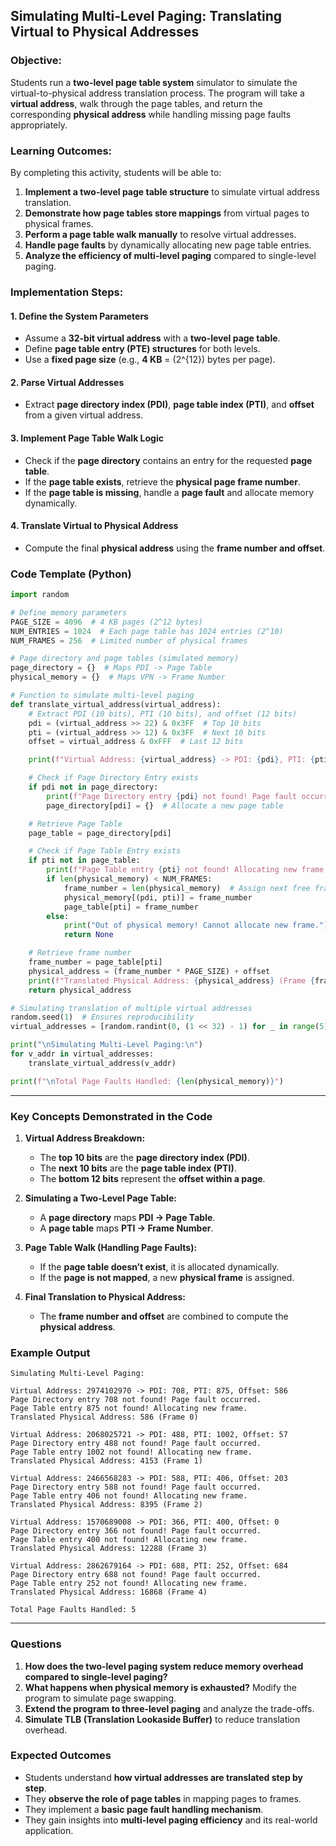 ## **Simulating Multi-Level Paging: Translating Virtual to Physical Addresses**

### **Objective:**
Students run a **two-level page table system** simulator to simulate the virtual-to-physical address translation process. The program will take a **virtual address**, walk through the page tables, and return the corresponding **physical address** while handling missing page faults appropriately.

### **Learning Outcomes:**
By completing this activity, students will be able to:
1. **Implement a two-level page table structure** to simulate virtual address translation.
2. **Demonstrate how page tables store mappings** from virtual pages to physical frames.
3. **Perform a page table walk manually** to resolve virtual addresses.
4. **Handle page faults** by dynamically allocating new page table entries.
5. **Analyze the efficiency of multi-level paging** compared to single-level paging.

### **Implementation Steps:**

#### **1. Define the System Parameters**
- Assume a **32-bit virtual address** with a **two-level page table**.
- Define **page table entry (PTE) structures** for both levels.
- Use a **fixed page size** (e.g., **4 KB** = \(2^{12}\) bytes per page).

#### **2. Parse Virtual Addresses**
- Extract **page directory index (PDI)**, **page table index (PTI)**, and **offset** from a given virtual address.

#### **3. Implement Page Table Walk Logic**
- Check if the **page directory** contains an entry for the requested **page table**.
- If the **page table exists**, retrieve the **physical page frame number**.
- If the **page table is missing**, handle a **page fault** and allocate memory dynamically.

#### **4. Translate Virtual to Physical Address**
- Compute the final **physical address** using the **frame number and offset**.

### **Code Template (Python)**
```python
import random

# Define memory parameters
PAGE_SIZE = 4096  # 4 KB pages (2^12 bytes)
NUM_ENTRIES = 1024  # Each page table has 1024 entries (2^10)
NUM_FRAMES = 256  # Limited number of physical frames

# Page directory and page tables (simulated memory)
page_directory = {}  # Maps PDI -> Page Table
physical_memory = {}  # Maps VPN -> Frame Number

# Function to simulate multi-level paging
def translate_virtual_address(virtual_address):
    # Extract PDI (10 bits), PTI (10 bits), and offset (12 bits)
    pdi = (virtual_address >> 22) & 0x3FF  # Top 10 bits
    pti = (virtual_address >> 12) & 0x3FF  # Next 10 bits
    offset = virtual_address & 0xFFF  # Last 12 bits

    print(f"Virtual Address: {virtual_address} -> PDI: {pdi}, PTI: {pti}, Offset: {offset}")

    # Check if Page Directory Entry exists
    if pdi not in page_directory:
        print(f"Page Directory entry {pdi} not found! Page fault occurred.")
        page_directory[pdi] = {}  # Allocate a new page table

    # Retrieve Page Table
    page_table = page_directory[pdi]

    # Check if Page Table Entry exists
    if pti not in page_table:
        print(f"Page Table entry {pti} not found! Allocating new frame.")
        if len(physical_memory) < NUM_FRAMES:
            frame_number = len(physical_memory)  # Assign next free frame
            physical_memory[(pdi, pti)] = frame_number
            page_table[pti] = frame_number
        else:
            print("Out of physical memory! Cannot allocate new frame.")
            return None

    # Retrieve frame number
    frame_number = page_table[pti]
    physical_address = (frame_number * PAGE_SIZE) + offset
    print(f"Translated Physical Address: {physical_address} (Frame {frame_number})\n")
    return physical_address

# Simulating translation of multiple virtual addresses
random.seed(1)  # Ensures reproducibility
virtual_addresses = [random.randint(0, (1 << 32) - 1) for _ in range(5)]

print("\nSimulating Multi-Level Paging:\n")
for v_addr in virtual_addresses:
    translate_virtual_address(v_addr)

print(f"\nTotal Page Faults Handled: {len(physical_memory)}")
```

---

### **Key Concepts Demonstrated in the Code**
1. **Virtual Address Breakdown:**
   - The **top 10 bits** are the **page directory index (PDI)**.
   - The **next 10 bits** are the **page table index (PTI)**.
   - The **bottom 12 bits** represent the **offset within a page**.

2. **Simulating a Two-Level Page Table:**
   - A **page directory** maps **PDI → Page Table**.
   - A **page table** maps **PTI → Frame Number**.

3. **Page Table Walk (Handling Page Faults):**
   - If the **page table doesn’t exist**, it is allocated dynamically.
   - If the **page is not mapped**, a new **physical frame** is assigned.

4. **Final Translation to Physical Address:**
   - The **frame number and offset** are combined to compute the **physical address**.

### **Example Output**
```
Simulating Multi-Level Paging:

Virtual Address: 2974102970 -> PDI: 708, PTI: 875, Offset: 586
Page Directory entry 708 not found! Page fault occurred.
Page Table entry 875 not found! Allocating new frame.
Translated Physical Address: 586 (Frame 0)

Virtual Address: 2068025721 -> PDI: 488, PTI: 1002, Offset: 57
Page Directory entry 488 not found! Page fault occurred.
Page Table entry 1002 not found! Allocating new frame.
Translated Physical Address: 4153 (Frame 1)

Virtual Address: 2466568283 -> PDI: 588, PTI: 406, Offset: 203
Page Directory entry 588 not found! Page fault occurred.
Page Table entry 406 not found! Allocating new frame.
Translated Physical Address: 8395 (Frame 2)

Virtual Address: 1570689008 -> PDI: 366, PTI: 400, Offset: 0
Page Directory entry 366 not found! Page fault occurred.
Page Table entry 400 not found! Allocating new frame.
Translated Physical Address: 12288 (Frame 3)

Virtual Address: 2862679164 -> PDI: 688, PTI: 252, Offset: 684
Page Directory entry 688 not found! Page fault occurred.
Page Table entry 252 not found! Allocating new frame.
Translated Physical Address: 16868 (Frame 4)

Total Page Faults Handled: 5
```

---

### **Questions**
1. **How does the two-level paging system reduce memory overhead compared to single-level paging?**
2. **What happens when physical memory is exhausted?** Modify the program to simulate page swapping.
3. **Extend the program to three-level paging** and analyze the trade-offs.
4. **Simulate TLB (Translation Lookaside Buffer)** to reduce translation overhead.

### **Expected Outcomes**
- Students understand **how virtual addresses are translated step by step**.
- They **observe the role of page tables** in mapping pages to frames.
- They implement a **basic page fault handling mechanism**.
- They gain insights into **multi-level paging efficiency** and its real-world application.
